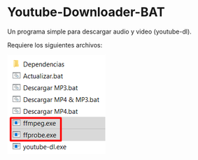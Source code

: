 # Youtube-Downloader-BAT
Un programa simple para descargar audio y video (youtube-dl).

Requiere los siguientes archivos: 

![RequisitosV1](https://raw.githubusercontent.com/jhurlop3004/Youtube-Downloader-BAT/main/assets/RequisitosV1.png)
